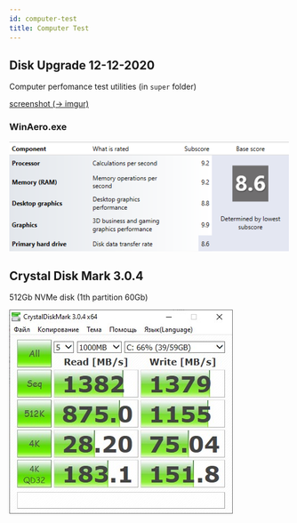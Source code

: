 ```yaml
---
id: computer-test
title: Computer Test
---
```


## Disk Upgrade 12-12-2020

Computer perfomance test utilities (in `super` folder)

[screenshot (-> imgur)](https://i.imgur.com/ZSF8JKw.png) 

### WinAero.exe

![test winaero](computer-test-12-12-2020.png)

## Crystal Disk Mark 3.0.4

512Gb NVMe disk (1th partition 60Gb)

![Crystal Disk Mark test 513Gb NVMe disk](crystal-disk-mark-2020-12-20.jpg)
